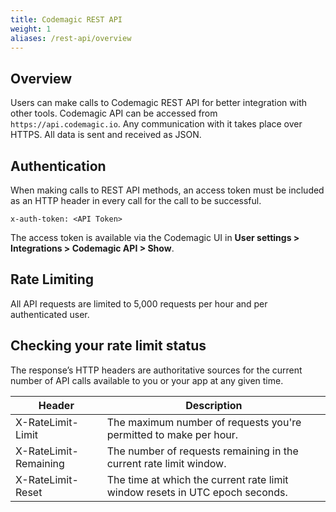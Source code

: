 ```yaml
---
title: Codemagic REST API
weight: 1
aliases: /rest-api/overview
---
```


## Overview

Users can make calls to Codemagic REST API for better integration with other tools. Codemagic API can be accessed from `https://api.codemagic.io`. Any communication with it takes place over HTTPS. All data is sent and received as JSON.

## Authentication

When making calls to REST API methods, an access token must be included as an HTTP header in every call for the call to be successful.

```
x-auth-token: <API Token>
```

The access token is available via the Codemagic UI in **User settings > Integrations > Codemagic API > Show**.

## Rate Limiting

All API requests are limited to 5,000 requests per hour and per authenticated user.

## Checking your rate limit status

The response’s HTTP headers are authoritative sources for the current number of API calls available to you or your app at any given time.

| Header | Description |
| ---    | ---         |
| X-RateLimit-Limit | The maximum number of requests you're permitted to make per hour. |
| X-RateLimit-Remaining | The number of requests remaining in the current rate limit window. |
| X-RateLimit-Reset | The time at which the current rate limit window resets in UTC epoch seconds. |
